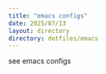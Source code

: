 ```yaml
---
title: "emacs configs"
date: 2025/07/13
layout: directory
directory: dotfiles/emacs
---
```


see emacs configs

